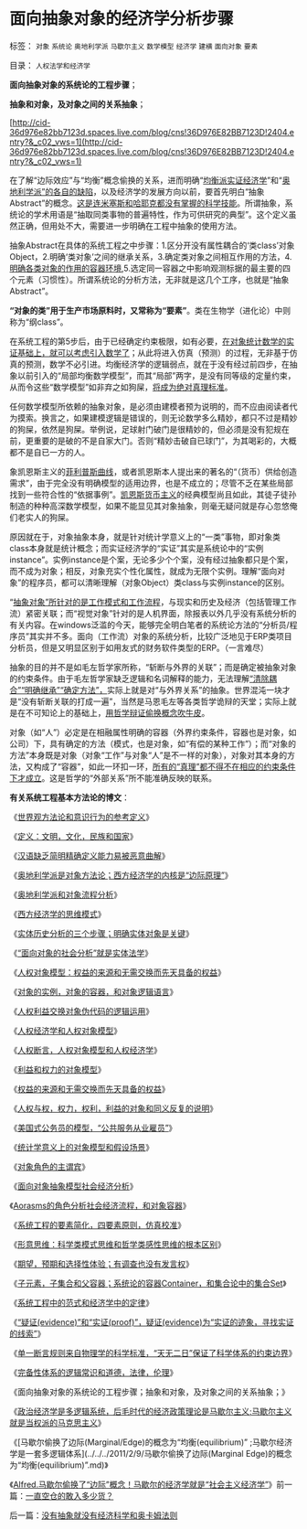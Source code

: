 # 面向抽象对象的经济学分析步骤

标签： `对象` `系统论` `奥地利学派` `马歇尔主义` `数学模型` `经济学` `建横` `面向对象` `要素` 

目录： `人权法学和经济学`

**面向抽象对象的系统论的工程步骤**；

**抽象和对象，及对象之间的关系抽象**；

[http://cid-36d976e82bb7123d.spaces.live.com/blog/cns!36D976E82BB7123D!2404.entry?&_c02_vws=1](http://cid-36d976e82bb7123d.spaces.live.com/blog/cns!36D976E82BB7123D!2404.entry?&_c02_vws=1)

在了解“边际效应”与“均衡”概念偷换的关系，进而明确“[均衡派实证经济学](../../../2011/1/6/“均衡经济学”是伪科学，租值和租值耗散.md)”和“[奥地利学派”的各自的缺陷](../../../2010/3/8/奥地利学派天生就是“边缘”经济学派.md)，以及经济学的发展方向以前，要首先明白“抽象Abstract”的概念。[这是连米塞斯和哈耶克都没有掌握的科学技能](../../../2010/1/22/奥地利学派不是完美的体系.md)。所谓抽象，系统论的学术用语是“抽取同类事物的普遍特性，作为可供研究的典型”。这个定义虽然正确，但用处不大，需要进一步明确在工程中抽象的使用方法。

抽象Abstract在具体的系统工程之中步骤：1.区分开没有属性耦合的‘类class’对象Object，2.明确‘类对象’之间的继承关系，3.确定类对象之间相互作用的方法，4.[明确各类对象的作用的容器环境](../../../2010/12/22/市场才是经济，经济才是社会.md),5.选定同一容器之中影响观测标据的最主要的四个元素（习惯性）。所谓系统论的分析方法，无非就是这几个工序，也就是“抽象Abstract”。

**“对象的类”用于生产市场原料时，又常称为“要素”**。类在生物学（进化论）中则称为“纲class”。

在系统工程的第5步后，由于已经确定约束极限，如有必要，[在对象统计数学的实证基础上，就可以考虑引入数学了](../../../2011/1/1/西方经济学的数学成就计划经济.md)；从此将进入仿真（预测）的过程，无非基于仿真的预测，数学不必引进。均衡经济学的逻辑弱点，就在于没有经过前四步，在抽象以前引入的“局部均衡数学模型”，而其“局部”两字，是没有同等级的定量约束，从而令这些“数学模型”如非弃之如狗屎，[将成为绝对真理标准](../../../2011/2/8/绝对的真理标准，意味着绝对的权力.md)。

任何数学模型所依赖的抽象对象，是必须由建模者预为说明的，而不应由阅读者代为摸索。换言之，如果建模逻辑是错误的，则无论数学多么精妙，都只不过是精妙的狗屎，依然是狗屎。举例说，足球射门破门是很精妙的，但必须是没有犯规在前，更重要的是破的不是自家大门。否则“精妙击破自已球门”，为其喝彩的，大概都不是自已一方的人。

象凯恩斯主义的[菲利普斯曲线](../../../2009/6/2/埋葬凯恩斯主义：盲人摸象的菲利普斯曲线.md)，或者凯恩斯本人提出来的著名的“（货币）供给创造需求”，由于完全没有明确模型的适用边界，也是不成立的；尽管不乏在某些局部找到一些符合性的“依据事例”。[凯恩斯货币主义](../../../2009/5/21/凯恩斯主义的本质和边际购买力的死亡三角.md)的经典模型尚且如此，其徒子徒孙制造的种种高深数学模型，如果不能显见其对象抽象，则毫无疑问就是存心忽悠俺们老实人的狗屎。

原因就在于，对象抽象本身，就是针对统计学意义上的“一类”事物，即对象类class本身就是统计概念；而实证经济学的“实证”其实是系统论中的“实例instance”。实例instance是个案，无论多少个个案，没有经过抽象都只是个案，而不成为对象；相反，对象充实个性化属性，就成为无限个实例。理解“面向对象”的程序员，都可以清晰理解（对象Object）类class与实例instance的区别。

“[抽象对象”所针对的是工作模式和工作流程](../../../2009/4/17/形意思维：科学类思维和哲学类思维的根本区别.md)，与现实和历史及经济（包括管理工作流）紧密关联；而“视觉对象”针对的是人机界面，除报表以外几乎没有系统分析的有关内容。在windows泛滥的今天，能够完全明白笔者的系统论方法的“分析员/程序员”其实并不多。面向（工作流）对象的系统分析，比较广泛地见于ERP类项目分析员，但是又明显区别于如用友式的财务软件类型的ERP。（一言难尽）

抽象的目的并不是如毛左哲学家所称，“斩断与外界的关联”；而是确定被抽象对象的约束条件。由于毛左哲学家缺乏逻辑和名词解释的能力，无法理解[“清除耦合”“明确继承”“确定方法”，](../../../2009/10/25/国企的重组，和属性耦合，及失败的抽象.md)实际上就是对“与外界关系”的抽象。世界混沌一块才是“没有斩断关联的打成一遍”，当然是马恩毛左等各类哲学诡辩的天堂；实际上就是在不可知论上的基础上，[用哲学辩证偷换概念吹牛皮](../../../2010/2/12/哲学是“岂有此理”的学问.md)。

对象（如“人”）必定是在相融属性明确的容器（外界约束条件，容器也是对象，如公司）下，具有确定的方法（模式，也是对象，如“有偿的某种工作”）；而“对象的方法”本身既是对象（对象“工作”与对象“人”是不一样的对象），对象对其本身的方法，又构成了“容器”，如此一环扣一环，[所有的“真理”都不得不在相应的约束条件下才成立](../../../2009/12/4/科学的真理标准和绝对的“真理标准”.md)。这是哲学的“外部关系”所不能准确反映的联系。

**有关系统工程基本方法论的博文**：

《[世界观方法论和意识行为的参考定义](../../../2010/2/11/世界观方法论和意识行为的参考定义.md)》

《[定义：文明，文化，民族和国家](../../../2010/2/11/定义：文明，文化，民族和国家.md)》

《[汉语缺乏简明精确定义能力易被恶意曲解](../../../2009/5/12/汉语缺乏简明精确定义能力易被恶意曲解.md)》

《[奥地利学派是对象方法论；西方经济学的内核是“边际原理”](../../../2011/1/1/西方经济学的数学成就计划经济.md)》

《[奥地利学派和对象流程分析](../../../2009/10/22/奥地利学派和对象流程分析.md)》

《[西方经济学的思维模式](../../../2009/10/19/西方经济学的思维模式.md)》

《[实体历史分析的三个步骤；明确实体对象是关键](../../../2010/11/11/实体历史分析,为什么私有制最公平？.md)》

《[“面向对象的社会分析”就是实体法学](../../../2010/10/24/罗马法是实体法，中国法是阿拉伯法.md)》

《[人权对象模型：权益的来源和无需交换而先天具备的权益](../../../2009/11/3/权益的来源和无需交换而先天具备的权益.md)》

《[对象的实例，对象的容器，和对象逻辑语言](../../../2009/11/1/对象逻辑标识语义矫饰的“所有权窃据”.md)》

《[人权利益交换对象伪代码的逻辑运用](../../../2009/10/31/人权利益交换对象伪代码逻辑.md)》

《[人权经济学和人权对象模型](../../../2009/10/31/人权经济学和人权对象模型.md)》

《[人权断言，人权对象模型和人权经济学](../../../2009/10/20/人权对象模型和人权经济学.md)》

《[利益和权力的对象模型](../../../2009/10/29/利益和权力的对象模型.md)》

《[权益的来源和无需交换而先天具备的权益](../../../2009/11/3/权益的来源和无需交换而先天具备的权益.md)》

《[人权与权，权力，权利，利益的对象和同义反复的说明](../../../2009/11/16/科学，进化论和普世价值观.md)》

《[美国式公务员的模型，“公共服务从业雇员”](../../../2009/12/6/公务员，即公共服务从业员.md)》

《[统计学意义上的对象模型和假设场景](../../../2009/10/28/统计学意义上的对象模型和假设场景和诡辩.md)》

《[对象角色的主谓宾](../../../2009/5/22/“实”未必为实证，认识对象角色的主谓宾.md)》

《[面向对象抽象模型社会经济分析](../../../2009/4/1/面向对象抽象模型社会经济分析.md)》

《[Aorasms的角色分析社会经济流程，和对象容器](../../../2009/5/4/使用Aorasms的角色分析社会经济流程.md)》

《[系统工程的要素简化，四要素原则，仿真校准](../../../2009/4/2/要素简化，四要素原则，仿真校准.md)》

《[形意思维：科学类模式思维和哲学类感性思维的根本区别](../../../2009/4/17/形意思维：科学类思维和哲学类思维的根本区别.md)》

《[期望，预期和选择性体验；有调查也没有发言权](../../../2009/4/4/期望，预期和选择性体验；有调查也没有发言权.md)》

《[子元素，子集合和父容器；系统论的容器Container，和集合论中的集合Set](../../../2010/12/22/市场才是经济，经济才是社会.md)》

《[系统工程中的范式和经济学中的定律](../../../2009/10/23/系统工程中的范式和经济学中的定律.md)》

《[“疑证(evidence)”和“实证(proof)”，疑证(evidence)为“实证的迹象，寻找实证的线索”](../../../2010/7/14/大历史观，付里叶变换的采样之疑证和实证.md)》

《[单一断言规则来自物理学的科学标准，“天无二日”保证了科学体系的约束边界](../../../2010/6/19/“物理学”的科学标准；数学不是科学.md)》

《[完备性体系的逻辑常识和道德，法律，伦理](../../../2010/2/21/完备性体系的逻辑常识和道德，法律，伦理.md)》

《面向抽象对象的系统论的工程步骤；抽象和对象，及对象之间的关系抽象；》



《[政治经济学是多逻辑系统，后毛时代的经济政策理论是马歇尔主义;马歇尔主义就是当权派的马克思主义](../../../2011/2/9/Alfred马歇尔经济学&nbsp;Vs&nbsp;马克思主义.md)》

《[马歇尔偷换了边际(Marginal/Edge)的概念为“均衡(equilibrium)”
;马歇尔经济学是一套多逻辑体系](../../../2011/2/9/马歇尔偷换了边际(Marginal Edge)的概念为“均衡(equilibrium)”.md)》

《[Alfred.马歇尔偷换了“边际”概念！马歇尔的经济学就是“社会主义经济学”](../../../2011/2/9/瓦尔拉斯没有发现边际效用，A.马歇尔没有理解“边际”.md)》前一篇：[一直空仓的敢入多少货？](../../../2011/2/10/一直空仓的敢入多少货？.md)

后一篇：[没有抽象就没有经济科学和奥卡姆法则](../../../2011/2/10/没有抽象就没有经济科学和奥卡姆法则.md)